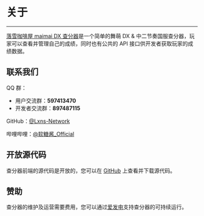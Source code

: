 # 关于

---

[落雪咖啡屋 maimai DX 查分器](/)是一个简单的舞萌 DX & 中二节奏国服查分器，玩家可以查看并管理自己的成绩，同时也有公共的 API 接口供开发者获取玩家的成绩数据。

## 联系我们

QQ 群：
- 用户交流群：**597413470**
- 开发者交流群：**897487115**

GitHub：[@Lxns-Network](https://github.com/Lxns-Network)

哔哩哔哩：[@软糖酱_Official](https://space.bilibili.com/1432317833)

## 开放源代码

查分器前端的源代码是开放的，您可以在 [GitHub](https://github.com/Lxns-Network/maimai-prober-frontend) 上查看并下载源代码。

## 赞助

查分器的维护及运营需要费用，您可以通过[爱发电](https://ifdian.net/a/lxnssama)支持查分器的可持续运行。